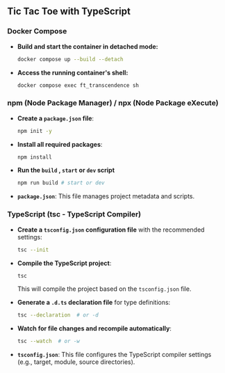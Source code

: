 ## Tic Tac Toe with TypeScript

### Docker Compose

- **Build and start the container in detached mode:**
  ```bash
  docker compose up --build --detach
  ```

- **Access the running container's shell:**
  ```bash
  docker compose exec ft_transcendence sh
  ```

### npm (Node Package Manager) / npx (Node Package eXecute)

- **Create a `package.json` file**:
  ```bash
  npm init -y
  ```

- **Install all required packages**:
  ```bash
  npm install
  ```

- **Run the `build` , `start` or `dev` script**
  ```bash
  npm run build # start or dev
  ```

- **`package.json`**:
  This file manages project metadata and scripts.

### TypeScript (tsc - TypeScript Compiler)

- **Create a `tsconfig.json` configuration file** with the recommended settings:
  ```bash
  tsc --init
  ```

- **Compile the TypeScript project**:
  ```bash
  tsc
  ```
  This will compile the project based on the `tsconfig.json` file.

- **Generate a `.d.ts` declaration file** for type definitions:
  ```bash
  tsc --declaration  # or -d
  ```

- **Watch for file changes and recompile automatically**:
  ```bash
  tsc --watch  # or -w
  ```

- **`tsconfig.json`**:
  This file configures the TypeScript compiler settings (e.g., target, module, source directories).
